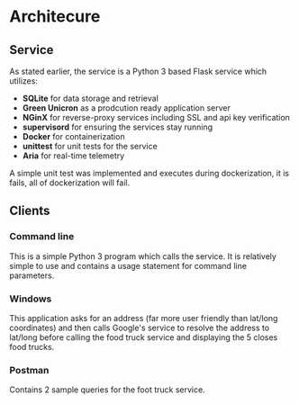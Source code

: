 # Architecure

## Service

As stated earlier, the service is a Python 3 based Flask service which utilizes:

* **SQLite** for data storage and retrieval
* **Green Unicron** as a prodcution ready application server
* **NGinX** for reverse-proxy services including SSL and api key verification
* **supervisord** for ensuring the services stay running
* **Docker** for containerization
* **unittest** for unit tests for the service
* **Aria** for real-time telemetry

A simple unit test was implemented and executes during dockerization, it is fails, all of dockerization will fail.

## Clients

### Command line

This is a simple Python 3 program which calls the service. It is relatively simple to use and contains a usage statement for command line parameters.

### Windows

This application asks for an address (far more user friendly than lat/long coordinates) and then calls Google's service to resolve the address to lat/long before calling the food truck service and displaying the 5 closes food trucks.

### Postman

Contains 2 sample queries for the foot truck service.